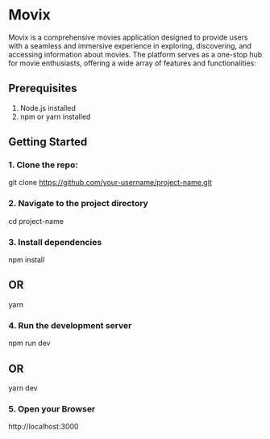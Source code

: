 
# Movix

Movix is a comprehensive movies application designed to provide users with a seamless and immersive experience in exploring, discovering, and accessing information about movies. The platform serves as a one-stop hub for movie enthusiasts, offering a wide array of features and functionalities:

## Prerequisites

  1. Node.js installed
  2. npm or yarn installed


## Getting Started


### 1. Clone the repo:
git clone https://github.com/your-username/project-name.git


### 2. Navigate to the project directory

cd project-name


### 3. Install dependencies
  

  npm install  
## OR
yarn       


### 4. Run the development server

npm run dev 

## OR

yarn dev

### 5. Open your Browser

http://localhost:3000




